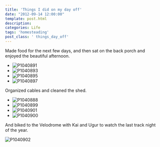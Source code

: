 ```yaml
---
title: 'Things I did on my day off'
date: "2012-09-14 12:00:00"
template: post.html
description: 
categories: Life
tags: 'homesteading'
post_class: ' things_day_off'
---
```

  
Made food for the next few days, and then sat on the back porch and enjoyed the beautiful afternoon.

- ![P1040891](http://f.slowtheory.com/7985381630_24e5cfd89f.jpg "P1040891")
- ![P1040893](http://f.slowtheory.com/7985374361_40a525db93.jpg "P1040893")
- ![P1040895](http://f.slowtheory.com/7985382176_f55538019c.jpg "P1040895")
- ![P1040897](http://f.slowtheory.com/7985373021_502d347fd9.jpg "P1040897")

Organized cables and cleaned the shed.  

- ![P1040888](http://f.slowtheory.com/7985371805_ff91a7b695.jpg "P1040888") 
- ![P1040899](http://f.slowtheory.com/7985381832_440c89e8e0.jpg "P1040899")
- ![P1040901](http://f.slowtheory.com/7985376303_4874b6e6f0.jpg "P1040901")
- ![P1040900](http://f.slowtheory.com/7985381960_496cb7e8a9.jpg "P1040900")
  
And biked to the Velodrome with Kai and Ugur to watch the last track night of the year.  
  
![P1040902](http://f.slowtheory.com/7985384418_4fbb09bc9d.jpg "P1040902")